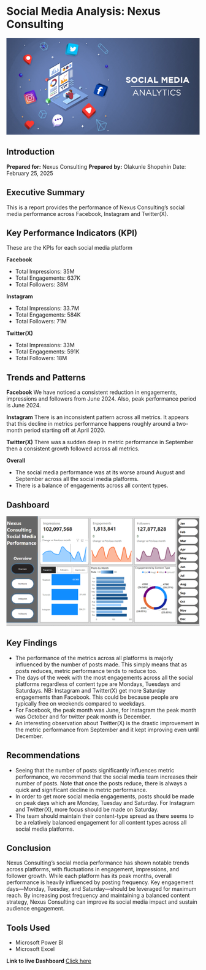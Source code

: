 # Social Media Analysis: Nexus Consulting
![Social Media Img](Social-Media-analytics.jpg)

## Introduction
**Prepared for:** Nexus Consulting
**Prepared by:** Olakunle Shopehin
Date: February 25, 2025

## Executive Summary
This is a report provides the performance of Nexus Consulting’s social media performance across Facebook, Instagram and Twitter(X). 

## Key Performance Indicators (KPI)
These are the KPIs for each social media platform

**Facebook**
 - Total Impressions: 35M
 - Total Engagements: 637K
 - Total Followers: 38M

**Instagram**
 - Total Impressions: 33.7M
 - Total Engagements: 584K
 - Total Followers: 71M


**Twitter(X)**
 - Total Impressions: 33M
 - Total Engagements: 591K
 - Total Followers: 18M


## Trends and Patterns
**Facebook**
We have noticed a consistent reduction in engagements, impressions and followers from June 2024. Also, peak performance period is June 2024. 

**Instagram**
There is an inconsistent pattern across all metrics. It appears that this decline in metrics performance happens roughly around a two-month period starting off at April 2020. 

**Twitter(X)**
There was a sudden deep in metric performance in September then a consistent growth followed across all metrics. 

**Overall**
 - The social media performance was at its worse around August and September across all the social media platforms.
 - There is a balance of engagements across all content types.

## Dashboard
   ![Dashboard](My_Dashboard.png)
   
## Key Findings
 -	The performance of the metrics across all platforms is majorly influenced by the number of posts made. This simply means that as posts reduces, metric performance tends to reduce too.
 -	The days of the week with the most engagements across all the social platforms regardless of content type are Mondays, Tuesdays and Saturdays. NB: Instagram and Twitter(X) get more Saturday engagements than 
    Facebook. This could be because people are typically free on weekends compared to weekdays. 
 -	For Facebook, the peak month was June, for Instagram the peak month was October and for twitter peak month is December.
 -	An interesting observation about Twitter(X) is the drastic improvement in the metric performance from September and it kept improving even until December. 

## Recommendations
 - Seeing that the number of posts significantly influences metric performance, we recommend that the social media team increases their number of posts. Note that once the posts reduce, there is always a quick 
   and significant decline in metric performance.
 - In order to get more social media engagements, posts should be made on peak days which are Monday, Tuesday and Saturday. For Instagram and Twitter(X), more focus should be made on Saturday.
 - The team should maintain their content-type spread as there seems to be a relatively balanced engagement for all content types across all social media platforms. 

## Conclusion
Nexus Consulting’s social media performance has shown notable trends across platforms, with fluctuations in engagement, impressions, and follower growth. While each platform has its peak months, overall performance is heavily influenced by posting frequency. Key engagement days—Monday, Tuesday, and Saturday—should be leveraged for maximum reach. By increasing post frequency and maintaining a balanced content strategy, Nexus Consulting can improve its social media impact and sustain audience engagement.

## Tools Used
 -  Microsoft Power BI
 -  Microsoft Excel

**Link to live Dashboard**
[Click here](https://app.powerbi.com/view?r=eyJrIjoiMDc2MmJkZDItODU4MS00YmQ1LWI4OWMtMWIyM2I3OTNlOTAzIiwidCI6IjI5ZDQ1ZDExLWU0YTItNDQxOS1iZDA0LTBiNWU5ZjVmMmIxNSJ9)
